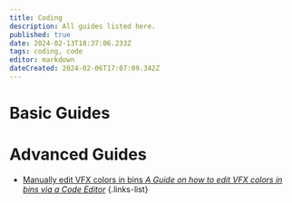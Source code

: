 ```yaml
---
title: Coding
description: All guides listed here.
published: true
date: 2024-02-13T18:37:06.233Z
tags: coding, code
editor: markdown
dateCreated: 2024-02-06T17:07:09.342Z
---
```



# Basic Guides


# Advanced Guides

- [Manually edit VFX colors in bins *A Guide on how to edit VFX colors in bins via a Code Editor*](/specific-guide/coding-landing/man-edit-vfxcolor)
{.links-list}


